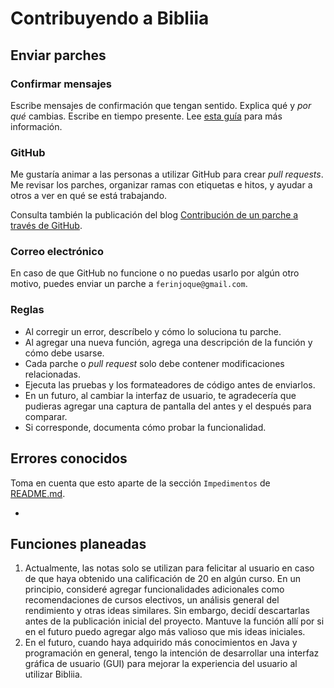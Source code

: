 # Contribuyendo a Bibliia

## Enviar parches

### Confirmar mensajes
Escribe mensajes de confirmación que tengan sentido. Explica qué y *por qué* cambias.
Escribe en tiempo presente.
Lee [esta guía](https://gist.github.com/robertpainsi/b632364184e70900af4ab688decf6f53) para más información.

### GitHub
Me gustaría animar a las personas a utilizar GitHub para crear _pull requests_.
Me revisar los parches, organizar ramas con etiquetas e hitos, y ayudar a otros a ver en qué se está trabajando.

Consulta también la publicación del blog [Contribución de un parche a través de GitHub](https://profanity-im.github.io/blog/post/contributing-a-patch-via-github/).

### Correo electrónico
En caso de que GitHub no funcione o no puedas usarlo por algún otro motivo, puedes enviar un parche a `ferinjoque@gmail.com`.

### Reglas

* Al corregir un error, descríbelo y cómo lo soluciona tu parche.
* Al agregar una nueva función, agrega una descripción de la función y cómo debe usarse.
* Cada parche o _pull request_ solo debe contener modificaciones relacionadas.
* Ejecuta las pruebas y los formateadores de código antes de enviarlos.
* En un futuro, al cambiar la interfaz de usuario, te agradecería que pudieras agregar una captura de pantalla del antes y el después para comparar.
* Si corresponde, documenta cómo probar la funcionalidad.

## Errores conocidos

Toma en cuenta que esto aparte de la sección `Impedimentos` de [README.md](README.md).

* 

## Funciones planeadas

1. Actualmente, las notas solo se utilizan para felicitar al usuario en caso de que haya obtenido una calificación de 20 en algún curso. En un principio, consideré agregar funcionalidades adicionales como recomendaciones de cursos electivos, un análisis general del rendimiento y otras ideas similares. Sin embargo, decidí descartarlas antes de la publicación inicial del proyecto. Mantuve la función allí por si en el futuro puedo agregar algo más valioso que mis ideas iniciales.
2. En el futuro, cuando haya adquirido más conocimientos en Java y programación en general, tengo la intención de desarrollar una interfaz gráfica de usuario (GUI) para mejorar la experiencia del usuario al utilizar Bibliia.
